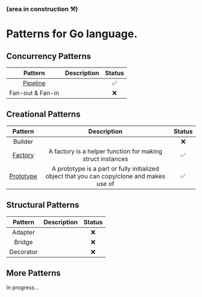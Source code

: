 ### (area in construction ⚒️)

# Patterns for Go language.

## Concurrency Patterns
| Pattern | Description | Status |
|:-------:|:-----------:|:------:|
| [Pipeline](/concurrency/pipeline/README.md) |  | ✅ |
| Fan-out & Fan-in |  | ❌ |

## Creational Patterns
| Pattern | Description | Status |
|:-------:|:-----------:|:------:|
| Builder |  | ❌ |
| [Factory](/creational/factory/factory.md) | A factory is a helper function for making struct instances | ✅ |
| [Prototype](/creational/prototype/prototype.md) | A prototype is a part or fully initialized object that you can copy/clone and makes use of | ✅ |

## Structural Patterns
| Pattern | Description | Status |
|:-------:|:-----------:|:------:|
| Adapter |  | ❌ |
| Bridge |  | ❌ |
| Decorator |  | ❌ |

## More Patterns
In progress...